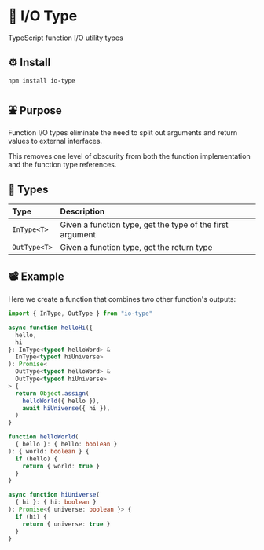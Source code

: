 # 🧼 I/O Type

TypeScript function I/O utility types

## ⚙️ Install

```bash
npm install io-type
```

## ⛲ Purpose

Function I/O types eliminate the need to split out arguments and return values to external interfaces.

This removes one level of obscurity from both the function implementation and the function type references.

## 👻 Types

| Type | Description |
| :--- | :--- |
| `InType<T>` | Given a function type, get the type of the first argument |
| `OutType<T>` | Given a function type, get the return type |

## 📽️ Example

Here we create a function that combines two other function's outputs:

```typescript
import { InType, OutType } from "io-type"

async function helloHi({
  hello,
  hi
}: InType<typeof helloWord> &
  InType<typeof hiUniverse>
): Promise<
  OutType<typeof helloWord> &
  OutType<typeof hiUniverse>
> {
  return Object.assign(
    helloWorld({ hello }),
    await hiUniverse({ hi }),
  )
}

function helloWorld(
  { hello }: { hello: boolean }
): { world: boolean } {
  if (hello) {
    return { world: true }
  }
}

async function hiUniverse(
  { hi }: { hi: boolean }
): Promise<{ universe: boolean }> {
  if (hi) {
    return { universe: true }
  }
}
```